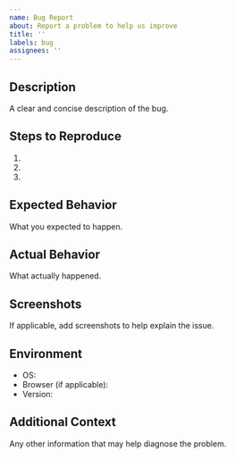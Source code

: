 ```yaml
---
name: Bug Report
about: Report a problem to help us improve
title: ''
labels: bug
assignees: ''
---
```


## Description
A clear and concise description of the bug.

## Steps to Reproduce
1.  
2.  
3.  

## Expected Behavior
What you expected to happen.

## Actual Behavior
What actually happened.

## Screenshots
If applicable, add screenshots to help explain the issue.

## Environment
- OS:  
- Browser (if applicable):  
- Version:  

## Additional Context
Any other information that may help diagnose the problem.
